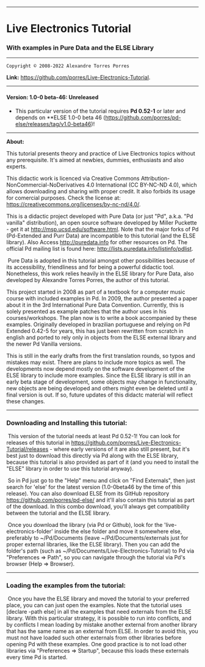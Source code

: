 --------------------------------------------------------------------------

# Live Electronics Tutorial

### With examples in Pure Data and the ELSE Library

--------------------------------------------------------------------------

	Copyright © 2008-2022 Alexandre Torres Porres

**Link:** <https://github.com/porres/Live-Electronics-Tutorial>.

--------------------------------------------------------------------------

#### Version: 1.0-0 beta-46: Unreleased

 - This particular version of the tutorial requires **Pd 0.52-1** or later and depends on **ELSE 1.0-0 beta 46 (https://github.com/porres/pd-else/releases/tag/v1.0-beta46)! 

--------------------------------------------------------------------------

**About:**

This tutorial presents theory and practice of Live Electronics topics without any prerequisite. It's aimed at newbies, dummies, enthusiasts and also experts. 

This didactic work is licenced via Creative Commons Attribution-NonCommercial-NoDerivatives 4.0 International (CC BY-NC-ND 4.0), which allows downloading and sharing with proper credit. It also forbids its usage for comercial purposes. Check the license at: <https://creativecommons.org/licenses/by-nc-nd/4.0/>.

   This is a didactic project developed with Pure Data (or just "Pd", a.k.a. "Pd vanilla" distribution), an open source software developed by Miller Puckette - get it at <http://msp.ucsd.edu/software.html>. Note that the major forks of Pd (Pd-Extended and Purr Data) are incompatible to this tutorial (and the ELSE library). Also Access <http://puredata.info> for other resources on Pd. The official Pd mailing list is found here: <http://lists.puredata.info/listinfo/pdlist>. 

​	Pure Data is adopted in this tutorial amongst other possibilities because of its accessibility, friendliness and for being a powerful didactic tool. Nonetheless, this work relies heavily in the ELSE library for Pure Data, also developed by Alexandre Torres Porres, the author of this tutorial. 

   This project started in 2008 as part of a textbook for a computer music course with included examples in Pd. In 2009, the author presented a paper about it in the 3rd International Pure Data Convention. Currently, this is solely presented as example patches that the author uses in his courses/workshops. The plan now is to write a book accompanied by these examples. Originally developed in brazilian portuguese and relying on Pd Extended 0.42-5 for years, this has just been rewritten from scratch in english and ported to rely only in objects from the ELSE external library and the newer Pd Vanilla versions.

   This is still in the early drafts from the first translation rounds, so typos and mistakes may exist. There are plans to include more topics as well. The developments now depend mostly on the software development of the ELSE library to include more examples. Since the ELSE library is still in an early beta stage of development, some objects may change in functionality, new objects are being developed and others might even be deleted until a final version is out. If so, future updates of this didactc material will reflect these changes.  

--------------------------------------------------------------------------

   ### Downloading and Installing this tutorial:

​	This version of the tutorial needs at least Pd 0.52-1! You can look for releases of this tutorial in https://github.com/porres/Live-Electronics-Tutorial/releases - where early versions of it are also still present, but it's best just to download this directly via Pd along with the ELSE library, because this tutorial is also provided as part of it (and you need to install the "ELSE" library in order to use this tutorial anyway).

​	So in Pd just go to the "Help" menu and click on "Find Externals", then just search for 'else' for the latest version (1.0-0beta46 by the time of this release). You can also download ELSE from its GitHub repository  <https://github.com/porres/pd-else/> and it'll also contain this tutorial as part of the download. In this combo download, you'll always get compatibility between the tutorial and the ELSE library.

​	Once you download the library (via Pd or Github), look for the  'live-electronics-folder' inside the else folder and move it somewhere else, preferably to ~/Pd/Documents (leave ~/Pd/Documents/externals just for proper external libraries, like the ELSE library). Then you can add the folder's path (such as ~/Pd/Documents/Live-Electronics-Tutorial) to Pd via "Preferences => Path", so you can navigate through the tutorial via Pd's browser (Help => Browser). 

--------------------------------------------------------------------------

   ### Loading the examples from the tutorial:

​	Once you have the ELSE library and moved the tutorial to your preferred place, you can can just open the examples. Note that the tutorial uses [declare -path else] in all the examples that need externals from the ELSE library. With this particular strategy, it is possible to run into conflicts, and by conflicts  I mean loading by mistake another external from another library that has the same name as an external from ELSE. In order to avoid this, you must not have loaded such other externals from other libraries before opening Pd with these examples. One good practice is to not load other libraries via "Preferences => Startup", because this loads these externals every time Pd is started.
